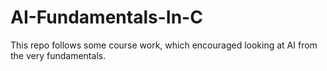 # AI-Fundamentals-In-C
This repo follows some course work, which encouraged looking at AI from the very fundamentals.
